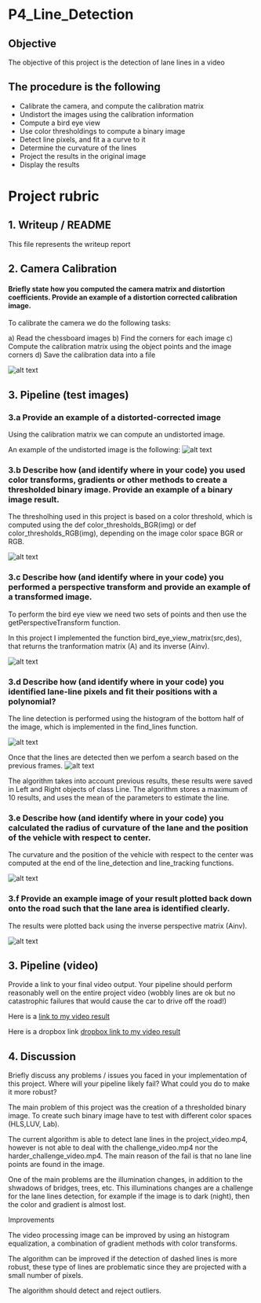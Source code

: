 # P4_Line_Detection

## Objective

The objective of this project is the detection of lane lines in a video

## The procedure is the following

* Calibrate the camera, and compute the calibration matrix
* Undistort the images using the calibration information
* Compute a bird eye view
* Use color thresholdings to compute a binary image
* Detect line pixels, and fit a a curve to it
* Determine the curvature of the lines
* Project the results in the original image
* Display the results

[//]: # (Image References)

[Calibration_Image]: ./img/calibration.png "Camera calibration image"
[Undistorted]: ./img/undistort.png "Undistorted image"

[threshold]: ./img/warped_images_th.png "Threshold examples"

[bird_eye]: ./img/bird_eye.png "Bird eye view"


[line_detection]: ./img/line_detection_his.png "Line detection"
[line_tracking]: ./img/line_tracking.png "Line tracking"
[detected_lines]: ./img/detected_lines.png "Detected lines"
[annotated]: ./img/annotated_image.png "Result images"


# Project rubric

## 1. Writeup / README

This file represents the writeup report

## 2. Camera Calibration

#### Briefly state how you computed the camera matrix and distortion coefficients. Provide an example of a distortion corrected calibration image.

To calibrate the camera we do the following tasks:

a) Read the chessboard images
b) Find the corners for each image
c) Compute the calibration matrix using the object points and the image corners
d) Save the calibration data into a file

![alt text][Calibration_Image]


## 3. Pipeline (test images)

### 3.a Provide an example of a distorted-corrected image

Using the calibration matrix we can compute an undistorted image.

An example of the undistorted image is the following:
![alt text][Undistorted]

### 3.b Describe how (and identify where in your code) you used color transforms, gradients or other methods to create a thresholded binary image. Provide an example of a binary image result.

The thresholhing used in this project is based on a color threshold, which is computed using the def color_thresholds_BGR(img) or 
def color_thresholds_RGB(img), depending on the image color space BGR or RGB.

![alt text][threshold]

### 3.c Describe how (and identify where in your code) you performed a perspective transform and provide an example of a transformed image.

To perform the bird eye view we need two sets of points and then use the getPerspectiveTransform function.

In this project I implemented the function bird_eye_view_matrix(src,des), that returns the tranformation matrix (A) and its inverse (Ainv).

![alt text][bird_eye]

### 3.d Describe how (and identify where in your code) you identified lane-line pixels and fit their positions with a polynomial?

The line detection is performed using the histogram of the bottom half of the image, which is implemented in the find_lines function.

![alt text][line_detection]

Once that the lines are detected then we perfom a search based on the previous frames.
![alt text][line_tracking]

The algorithm takes into account previous results, these results were saved in Left and Right objects of class Line. The algorithm stores a maximum of 10 results, and uses the mean of the parameters to estimate the line.


### 3.e Describe how (and identify where in your code) you calculated the radius of curvature of the lane and the position of the vehicle with respect to center.

The curvature and the position of the vehicle with respect to the center was computed at the end of the line_detection and line_tracking functions.

![alt text][annotated]

### 3.f Provide an example image of your result plotted back down onto the road such that the lane area is identified clearly.

The results were plotted back using the inverse perspective matrix (Ainv).

![alt text][detected_lines]

## 3. Pipeline (video)

Provide a link to your final video output. Your pipeline should perform reasonably well on the entire project video (wobbly lines are ok but no catastrophic failures that would cause the car to drive off the road!)

Here is a [link to my video result](https://github.com/CarlosLF/P4_Line_Detection/blob/master/video_result.mp4)

Here is a dropbox link [dropbox link to my video result](https://www.dropbox.com/s/ggzlxfobum4f6fm/video_result.mp4?dl=0)

## 4. Discussion

Briefly discuss any problems / issues you faced in your implementation of this project. Where will your pipeline likely fail? What could you do to make it more robust?

The main problem of this project was the creation of a thresholded binary image. To create such binary image have to test with different color spaces (HLS,LUV, Lab). 

The current algorithm is able to detect lane lines in the project_video.mp4, however is not able to deal with the challenge_video.mp4 nor the harder_challenge_video.mp4. The main reason of the fail is that no lane line points are found in the image.

One of the main problems are the illumination changes, in addition to the shwadows of bridges, trees, etc. This illuminations changes are a challenge for the lane lines detection, for example if the image is to dark (night), then the color and gradient is almost lost.

Improvements

The video processing image can be improved by using an histogram equalization, a combination of gradient methods with color transforms.

The algorithm can be improved if the detection of dashed lines is more robust, these type of lines are problematic since they are projected with a small number of pixels.

The algorithm should detect and reject outliers.

